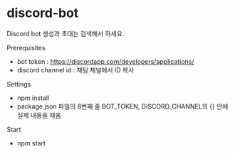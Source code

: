 # discord-bot

Discord bot 생성과 초대는 검색해서 하세요.

Prerequisites
- bot token
 : https://discordapp.com/developers/applications/
- discord channel id
 : 채팅 채널에서 ID 복사

Settings
- npm install
- package.json 파일의 8번째 줄 BOT_TOKEN, DISCORD_CHANNEL의 {} 안에 실제 내용을 채움

Start
- npm start

